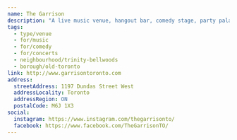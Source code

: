 ```yaml
---
name: The Garrison
description: "A live music venue, hangout bar, comedy stage, party palace, performance space, music community hub."
tags:
  - type/venue
  - for/music
  - for/comedy
  - for/concerts
  - neighbourhood/trinity-bellwoods
  - borough/old-toronto
link: http://www.garrisontoronto.com
address:
  streetAddress: 1197 Dundas Street West
  addressLocality: Toronto
  addressRegion: ON
  postalCode: M6J 1X3
social:
  instagram: https://www.instagram.com/thegarrisonto/
  facebook: https://www.facebook.com/TheGarrisonTO/
---
```

